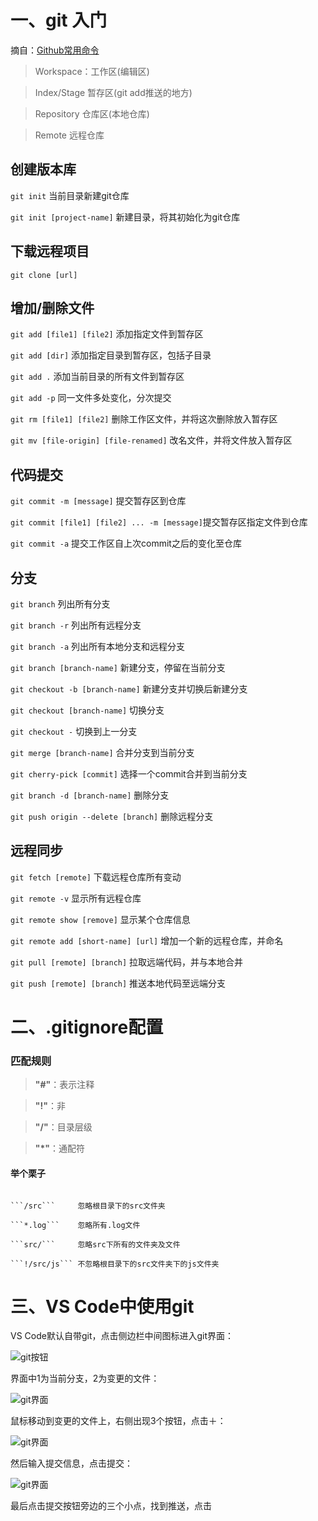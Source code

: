 # 一、git 入门
摘自：[Github常用命令](https://funteas.com/topic/5ad7ebae230d1e5e25e45b4d)
> Workspace：工作区(编辑区)

> Index/Stage 暂存区(git add推送的地方)

> Repository 仓库区(本地仓库)

> Remote 远程仓库

## 创建版本库

```git init``` 当前目录新建git仓库

```git init [project-name]``` 新建目录，将其初始化为git仓库

## 下载远程项目

```git clone [url]```

## 增加/删除文件

```git add [file1] [file2]``` 添加指定文件到暂存区


```git add [dir]``` 添加指定目录到暂存区，包括子目录


```git add .``` 添加当前目录的所有文件到暂存区


```git add -p``` 同一文件多处变化，分次提交

```git rm [file1] [file2]``` 删除工作区文件，并将这次删除放入暂存区

```git mv [file-origin] [file-renamed]``` 改名文件，并将文件放入暂存区

## 代码提交
```git commit -m [message]``` 提交暂存区到仓库

 ```git commit [file1] [file2] ... -m [message]```提交暂存区指定文件到仓库

 ```git commit -a``` 提交工作区自上次commit之后的变化至仓库

 ## 分支

 ```git branch``` 列出所有分支

 ```git branch -r``` 列出所有远程分支

 ```git branch -a``` 列出所有本地分支和远程分支

 ```git branch [branch-name]``` 新建分支，停留在当前分支

 ```git checkout -b [branch-name]``` 新建分支并切换后新建分支

 ```git checkout [branch-name]``` 切换分支

 ```git checkout -``` 切换到上一分支

 ```git merge [branch-name]``` 合并分支到当前分支

 ```git cherry-pick [commit]``` 选择一个commit合并到当前分支

```git branch -d [branch-name]``` 删除分支

```git push origin --delete [branch]``` 删除远程分支

## 远程同步

```git fetch [remote]``` 下载远程仓库所有变动

```git remote -v``` 显示所有远程仓库

```git remote show [remove]``` 显示某个仓库信息

```git remote add [short-name] [url]``` 增加一个新的远程仓库，并命名

```git pull [remote] [branch]``` 拉取远端代码，并与本地合并

```git push [remote] [branch]``` 推送本地代码至远端分支

# 二、.gitignore配置


### 匹配规则
> **"#"**：表示注释

> **"!"**：非

> **"/"**：目录层级

> **"*"**：通配符

#### 举个栗子

```

```/src```     忽略根目录下的src文件夹

```*.log```    忽略所有.log文件

```src/```     忽略src下所有的文件夹及文件

```!/src/js``` 不忽略根目录下的src文件夹下的js文件夹
```


# 三、VS Code中使用git

VS Code默认自带git，点击侧边栏中间图标进入git界面：

![git按钮](http://p7gy79w3b.bkt.clouddn.com/git-button.png)

界面中1为当前分支，2为变更的文件：

![git界面](http://p7gy79w3b.bkt.clouddn.com/git-interface1.png)

鼠标移动到变更的文件上，右侧出现3个按钮，点击＋：

![git界面](http://p7gy79w3b.bkt.clouddn.com/git-interface2.png)

然后输入提交信息，点击提交：

![git界面](http://p7gy79w3b.bkt.clouddn.com/git-interface3.png)

最后点击提交按钮旁边的三个小点，找到推送，点击




